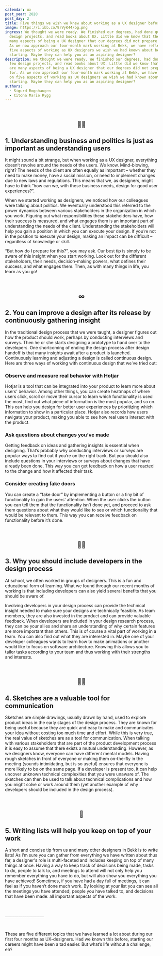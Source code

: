 ```yaml
---
calendar: ux
post_year: 2020
post_day: 2
title: Five things we wish we knew about working as a UX designer before we started
image: https://i.ibb.co/9rVyK44/bg.png
ingress: We thought we were ready. We finished our degrees, had done quite a few
  design projects, and read books about UX. Little did we know that there are
  many aspects of being a UX designer that our degrees did not prepare us for.
  As we now approach our four-month mark working at Bekk, we have reflected on
  five aspects of working as UX designers we wish we had known about before
  starting. Maybe they can help you as an aspiring designer?
description: We thought we were ready. We finished our degrees, had done quite a
  few design projects, and read books about UX. Little did we know that there
  are many aspects of being a UX designer that our degrees did not prepare us
  for. As we now approach our four-month mark working at Bekk, we have reflected
  on five aspects of working as UX designers we wish we had known about before
  starting. Maybe they can help you as an aspiring designer?
authors:
  - Sigurd Rognhaugen
  - Citona Marie Rygg
---
```

<p>&nbsp;</p>

<h2 style="text-align: center">👩‍💼</h2>

## 1. Understanding business and politics is just as important as understanding users

It might sound a bit strange, but when working as a UX designer, everything doesn’t revolve around the needs of the users. We know. Mind-blowing, right? The needs of the client are often equally as important – whether they need to make money, have a social mission, or need to implement changes due to new laws and regulations. This means that we, as designers, might have to think “how can we, with these business needs, design for good user experiences?”.

When we started working as designers, we noticed how our colleagues were talking about politics. We eventually understood this referred to the power dynamics between various stakeholders in the organization in which you work. Figuring out what responsibilities these stakeholders have, how their success is measured, and what engages them is an important part of understanding the needs of the client. Understanding the stakeholders will help you gain a position in which you can execute your design. If you’re not in the position to execute your design, making an impact can be difficult – regardless of knowledge or skill. 

“But how do I prepare for this?”, you may ask. Our best tip is simply to be aware of this insight when you start working. Look out for the different stakeholders, their needs, decision-making powers, what defines their success, and what engages them. Then, as with many things in life, you learn as you go!

<p>&nbsp;</p>

<h2 style="text-align: center">∞</h2>

## 2. You can improve a design after its release by continuously gathering insight

In the traditional design process that we were taught, a designer figures out how the product should work, perhaps by conducting interviews and surveys. Then he or she starts designing a prototype to hand over to the developers. One shortcoming of ending the design process after design handoff is that many insights await after a product is launched. Continuously learning and adjusting a design is called continuous design. Here are three ways of working with continuous design that we've tried out:

### Observe and measure real behavior with Hotjar

Hotjar is a tool that can be integrated into your product to learn more about users' behavior. Among other things, you can create heatmaps of where users click, scroll or move their cursor to learn which functionality is used the most, find out what piece of information is the most popular, and so on. This can help you design for better user experiences by prioritizing which information to show in a particular place. Hotjar also records how users navigate your product, making you able to see how real users interact with the product.

### Ask questions about changes you’ve made

Getting feedback on ideas and gathering insights is essential when designing. That’s probably why conducting interviews or surveys are popular ways to find out if you’re on the right track. But you should also include questions in your interviews or surveys about changes that have already been done. This way you can get feedback on how a user reacted to the change and how it affected their task.

### Consider creating fake doors

You can create a “fake door” by implementing a button or a tiny bit of functionality to gain the users' attention. When the user clicks the button you can tell them that the functionality isn’t done yet, and proceed to ask them questions about what they would like to see or which functionality that would be relevant to them. This way you can receive feedback on functionality before it’s done.

<p>&nbsp;</p>

<h2 style="text-align: center">👨‍💻</h2>

## 3. Why you should include developers in the design process

At school, we often worked in groups of designers. This is a fun and educational form of learning. What we found through our recent months of working is that including developers can also yield several benefits that you should be aware of.

Involving developers in your design process can provide the technical insight needed to make sure your designs are technically feasible. As team members, they are also invested in the product and can provide valuable feedback. When developers are included in your design research process, they can be your allies and share an understanding of why certain features are more important than others. This is of course a vital part of working in a team. You can also find out what they are interested in. Maybe one of your developer colleagues wants to learn how to make animations or another would like to focus on software architecture. Knowing this allows you to tailor tasks according to your team and thus working with their strengths and interests.

<p>&nbsp;</p>

<h2 style="text-align: center">👩‍🎨</h2>

## 4. Sketches are a valuable tool for communication

Sketches are simple drawings, usually drawn by hand, used to explore product ideas in the early stages of the design process. They are known for being useful because they are quick and easy to make and communicates your idea without costing too much time and effort. While this is very true, the real value of sketches are as a tool for communication. When talking with various stakeholders that are part of the product development process it is easy to assume that there exists a mutual understanding. However, as we designers know, everyone can have different mental models. Having rough sketches in front of everyone or making them on-the-fly in the meeting (sounds intimidating, but is so useful) ensures that everyone is more likely to be on the same page. If a developer is present too, it can help uncover unknown technical complexities that you were unaware of. The sketches can then be used to talk about technical complications and how you might solve or work around them (yet another example of why developers should be included in the design process).

<p>&nbsp;</p>

<h2 style="text-align: center">📝</h2>

## 5. Writing lists will help you keep on top of your work

A short and concise tip from us and many other designers in Bekk is to write lists! As I’m sure you can gather from everything we have written about thus far, a designer's role is multi-faceted and includes keeping on top of many things at once. Having a way to keep track of decisions being made, tasks to do, people to talk to, and meetings to attend will not only help you remember everything you have to do, but will also show you everything you have achieved! Sometimes, if you have had a day full of meetings, it can feel as if you haven’t done much work. By looking at your list you can see all the meetings you have attended, people you have talked to, and decisions that have been made: all important aspects of the work.

<p>&nbsp;</p>

\_\_\_\_\_\_\_\_\_\_\_\_\_\_\_\_\_\_\_\_

<p>&nbsp;</p>

These are five different topics that we have learned a lot about during our first four months as UX-designers. Had we known this before, starting our careers might have been a tad easier. But what’s life without a challenge, eh?